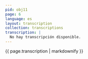 ```yaml
---
pid: obj11
page: 6
language: es
layout: transcription
collection: transcriptions
transcription: |
  No hay transcripción disponible.
---
```


{{ page.transcription | markdownify }}
